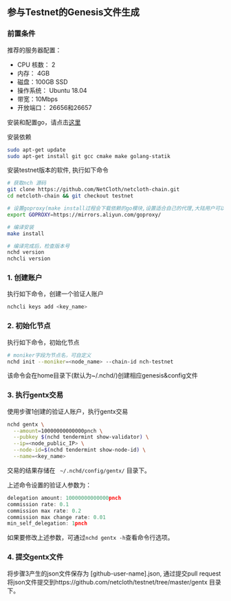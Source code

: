 ## 参与Testnet的Genesis文件生成

### 前置条件

推荐的服务器配置：

* CPU 核数： 2
* 内存： 4GB
* 磁盘：100GB SSD
* 操作系统： Ubuntu 18.04
* 带宽：10Mbps
* 开放端口： 26656和26657


安装和配置go，请点击[这里](https://docs.netcloth.org/software/go-install.html)


安装依赖

```bash
sudo apt-get update
sudo apt-get install git gcc cmake make golang-statik
```

安装testnet版本的软件, 执行如下命令

```bash
# 获取nch 源码
git clone https://github.com/NetCloth/netcloth-chain.git
cd netcloth-chain && git checkout testnet

# 设置goproxy(make install过程会下载依赖的go模块,设置适合自己的代理,大陆用户可以设置以下代理来加快下载速度)
export GOPROXY=https://mirrors.aliyun.com/goproxy/

# 编译安装
make install

# 编译完成后，检查版本号
nchd version
nchcli version
```

### 1. 创建账户
执行如下命令，创建一个验证人账户

```bash
nchcli keys add <key_name>
```

### 2. 初始化节点
执行如下命令，初始化节点

```bash
# moniker字段为节点名，可自定义
nchd init --moniker=<node_name> --chain-id nch-testnet
```

该命令会在home目录下(默认为~/.nchd/)创建相应genesis&config文件

### 3. 执行gentx交易

使用步骤1创建的验证人账户，执行gentx交易

```bash
nchd gentx \
  --amount=10000000000000pnch \
  --pubkey $(nchd tendermint show-validator) \
  --ip=<node_public_IP> \
  --node-id=$(nchd tendermint show-node-id) \
  --name=<key_name>
```

交易的结果存储在 ``` ~/.nchd/config/gentx/``` 目录下。

上述命令设置的验证人参数为：
```javascript
delegation amount: 10000000000000pnch
commission rate: 0.1
commission max rate: 0.2
commission max change rate: 0.01
min_self_delegation: 1pnch
```

如果要修改上述参数，可通过```nchd gentx -h```查看命令行选项。

### 4. 提交gentx文件

将步骤3产生的json文件保存为 [github-user-name].json,  通过提交pull request将json文件提交到https://github.com/netcloth/testnet/tree/master/gentx 目录下。
